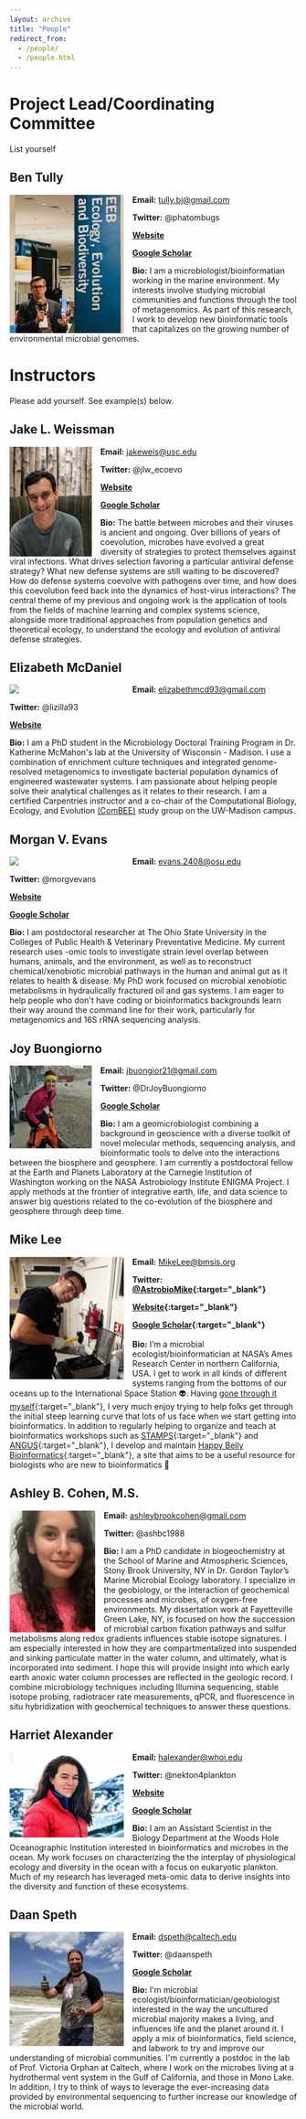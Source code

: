 ```yaml
---
layout: archive
title: "People"
redirect_from: 
  - /people/
  - /people.html
---
```


# Project Lead/Coordinating Committee

List yourself

## Ben Tully

<img align="left" src="/images/benjtully.jpg" width="200px" style="padding-right: 15px">

**Email:** tully.bj@gmail.com

**Twitter:** @phatombugs

**[Website](https://bjtully.github.io/)**

**[Google Scholar](https://scholar.google.com/citations?user=UIACF0wAAAAJ&hl=en)**

**Bio:** I am a microbiologist/bioinformatian working in the marine environment. My interests involve studying microbial communities and functions through the tool of metagenomics. As part of this research, I work to develop new bioinformatic tools that capitalizes on the growing number of environmental microbial genomes.

# Instructors

Please add yourself. See example(s) below.


## Jake L. Weissman

<img align="left" src="/images/jlw2.jpg" style="padding-right: 15px">

**Email:** jakeweis@usc.edu

**Twitter:** @jlw_ecoevo

**[Website](https://jlw-ecoevo.github.io)** 

**[Google Scholar](https://scholar.google.com/citations?user=IaAUSiQAAAAJ&hl=en)**

**Bio:** The battle between microbes and their viruses is ancient and ongoing. Over billions of years of coevolution, microbes have evolved a great diversity of strategies to protect themselves against viral infections. What drives selection favoring a particular antiviral defense strategy? What new defense systems are still waiting to be discovered? How do defense systems coevolve with pathogens over time, and how does this coevolution feed back into the dynamics of host-virus interactions? The central theme of my previous and ongoing work is the application of tools from the fields of machine learning and complex systems science, alongside more traditional approaches from population genetics and theoretical ecology, to understand the ecology and evolution of antiviral defense strategies.

## Elizabeth McDaniel
<img src="https://avatars1.githubusercontent.com/u/18299362?s=460&u=2759d5e6ec166f8f71fb0b1521324fe813d049a2&v=4" align="left" width="200" style="padding-right: 15px">

**Email:** elizabethmcd93@gmail.com

**Twitter:** @lizilla93

**[Website](elizabethmcd93.github.io)**

**Bio:** I am a PhD student in the Microbiology Doctoral Training Program in Dr. Katherine McMahon's lab at the University of Wisconsin - Madison. I use a combination of enrichment culture techniques and integrated genome-resolved metagenomics to investigate bacterial population dynamics of engineered wastewater systems. I am passionate about helping people solve their analytical challenges as it relates to their research. I am a certified Carpentries instructor and a co-chair of the Computational Biology, Ecology, and Evolution [(ComBEE)](https://combee-uw-madison.github.io/studyGroup/) study group on the UW-Madison campus.

## Morgan V. Evans
<img src="https://avatars2.githubusercontent.com/u/51716739?s=460&u=952436b987be5903627bc69d88a77fdd36ec1efa&v=4" align="left" width="200" style="padding-right: 15px">

**Email:** evans.2408@osu.edu

**Twitter:** @morgvevans

**[Website](https://github.com/morgvevans)**

**[Google Scholar](https://scholar.google.com/citations?user=vVUCZw0AAAAJ&hl=en&authuser=1)**

**Bio:** I am postdoctoral researcher at The Ohio State University in the Colleges of Public Health & Veterinary Preventative Medicine. My current research uses -omic tools to investigate strain level overlap between humans, animals, and the environment, as well as to reconstruct chemical/xenobiotic microbial pathways in the human and animal gut as it relates to health & disease. My PhD work focused on microbial xenobiotic metabolisms in hydraulically fractured oil and gas systems. I am eager to help people who don't have coding or bioinformatics backgrounds learn their way around the command line for their work, particularly for metagenomics and 16S rRNA sequencing analysis.

## Joy Buongiorno

<img align="left" src="/images/joyb.jpeg" style="padding-right: 15px">

**Email:** jbuongior21@gmail.com

**Twitter:** @DrJoyBuongiorno

**[Google Scholar](https://scholar.google.com/citations?user=3pa76GEAAAAJ&hl=en&oi=ao)**

**Bio:**  I am a geomicrobiologist combining a background in geoscience with a diverse toolkit of novel molecular methods, sequencing analysis, and bioinformatic tools to delve into the interactions between the biosphere and geosphere. I am currently a postdoctoral fellow at the Earth and Planets Laboratory at the Carnegie Institution of Washington working on the NASA Astrobiology Institute ENIGMA Project. I apply methods at the frontier of integrative earth, life, and data science to answer big questions related to the co-evolution of the biosphere and geosphere through deep time.

## Mike Lee

<img align="left" src="/images/Mike-Lee-Atlantis.jpg" width="200px" style="padding-right: 15px">

**Email:** MikeLee@bmsis.org  

**Twitter: [@AstrobioMike](https://twitter.com/AstrobioMike){:target="_blank"}**  

**[Website](https://astrobiomike.github.io/research/){:target="_blank"}**  

**[Google Scholar](https://scholar.google.com/citations?user=-ONw6lsAAAAJ){:target="_blank"}**  
<br>
**Bio:** I’m a microbial ecologist/bioinformatician at NASA’s Ames Research Center in northern California, USA. I get to work in all kinds of different systems ranging from the bottoms of our oceans up to the International Space Station 👽. Having [gone through it myself](https://astrobiomike.github.io/about/){:target="_blank"}, I very much enjoy trying to help folks get through the initial steep learning curve that lots of us face when we start getting into bioinformatics. In addition to regularly helping to organize and teach at bioinformatics workshops such as [STAMPS](https://mblstamps.github.io/){:target="_blank"} and [ANGUS](https://angus.readthedocs.io/en/2019/){:target="_blank"}, I develop and maintain [Happy Belly Bioinformatics](https://astrobiomike.github.io/){:target="_blank"}, a site that aims to be a useful resource for biologists who are new to bioinformatics 🙂  

## Ashley B. Cohen, M.S.

<img align="left" src="/images/CohenPhoto.jpg" width="150px" style="padding-right: 15px">

**Email:** ashleybrookcohen@gmail.com

**Twitter:** @ashbc1988

**Bio:**  I am a PhD candidate in biogeochemistry at the School of Marine and Atmospheric Sciences, Stony Brook University, NY in Dr. Gordon Taylor’s Marine Microbial Ecology laboratory. I specialize in the geobiology, or the interaction of geochemical processes and microbes, of oxygen-free environments. My dissertation work at Fayetteville Green Lake, NY, is focused on how the succession of microbial carbon fixation pathways and sulfur metabolisms along redox gradients influences stable isotope signatures. I am especially interested in how they are compartmentalized into suspended and sinking particulate matter in the water column, and ultimately, what is incorporated into sediment. I hope this will provide insight into which early earth anoxic water column processes are reflected in the geologic record. I combine microbiology techniques including Illumina sequencing, stable isotope probing, radiotracer rate measurements, qPCR, and fluorescence in situ hybridization with geochemical techniques to answer these questions.


## Harriet Alexander

<img align="left" src="/images/harriet-alexander.jpg" width="200px" style="padding-right: 15px">

**Email:** halexander@whoi.edu

**Twitter:** @nekton4plankton

**[Website](https://alexanderlabwhoi.github.io/)**

**[Google Scholar](https://scholar.google.com/citations?user=FdYCw1gAAAAJ&hl=en)**

**Bio:** I am an Assistant Scientist in the Biology Department at the Woods Hole Oceanographic Institution interested in bioinformatics and microbes in the ocean. My work focuses on characterizing the the interplay of physiological ecology and diversity in the ocean with a focus on eukaryotic plankton. Much of my research has leveraged meta-omic data to derive insights into the diversity and function of these ecosystems.


## Daan Speth

<img align="left" src="/images/DRS_photo.jpg" width="200px" style="padding-right: 15px">

**Email:** dspeth@caltech.edu

**Twitter:** @daanspeth

**[Google Scholar](https://scholar.google.com/citations?user=1xoXn04AAAAJ&hl=en)**

**Bio:** I'm microbial ecologist/bioinformatician/geobiologist interested in the way the uncultured microbial majority makes a living, and influences life and the planet around it. I apply a mix of bioinformatics, field science, and labwork to try and improve our understanding of microbial communities. I'm currently a postdoc in the lab of Prof. Victoria Orphan at Caltech, where I work on the microbes living at a hydrothermal vent system in the Gulf of California, and those in Mono Lake. In addition, I try to think of ways to leverage the ever-increasing data provided by environmental sequencing to further increase our knowledge of the microbial world.


